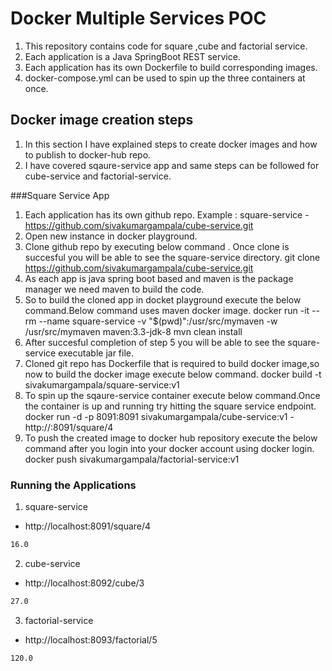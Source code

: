 # Docker Multiple Services POC 

1. This repository contains code for square ,cube and factorial service.
2. Each application is a Java SpringBoot REST service.
3. Each application has its own Dockerfile to build corresponding images.
4. docker-compose.yml can be used to spin up the three containers at once.

## Docker image creation steps

1. In this section I have explained steps to create docker images and how to publish to docker-hub repo.
2. I have covered sqaure-service app and same steps can be followed for cube-service and factorial-service.

###Square Service App

1. Each application has its own github repo.
 Example : square-service
-https://github.com/sivakumargampala/cube-service.git
2. Open new instance in docker playground.
3. Clone github repo by executing below command . Once clone is succesful you will be able to see the square-service directory.
git clone https://github.com/sivakumargampala/cube-service.git
4. As each app is java spring boot based and maven is the package manager we need maven to build the code.
5. So to build the cloned app in docket playground execute the below command.Below command uses maven docker image.
docker run -it --rm --name square-service -v "$(pwd)":/usr/src/mymaven -w /usr/src/mymaven maven:3.3-jdk-8 mvn clean install
6. After succesful completion of step 5 you will be able to see the square-service executable jar file.
7. Cloned git repo has Dockerfile that is required to build docker image,so now to build the docker image execute below command.
docker build -t sivakumargampala/square-service:v1
8. To spin up the sqaure-service container execute below command.Once the container is up and running try hitting the square service endpoint.
docker run -d -p 8091:8091 sivakumargampala/cube-service:v1
-http://<playground-host-name>:8091/square/4
9. To push the created image to docker hub repository execute the below command after you login into your docker account using docker login.
docker push sivakumargampala/factorial-service:v1


### Running the Applications

1. square-service 

- http://localhost:8091/square/4

```txt
16.0
```

2. cube-service
- http://localhost:8092/cube/3

```txt
27.0
```

3. factorial-service
- http://localhost:8093/factorial/5

```txt
120.0

 
 